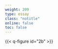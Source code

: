 ```yaml
---
weight: 209
type: essay
class: "notitle"
online: false
toc: false
---
```


{{< q-figure id="2b" >}}

